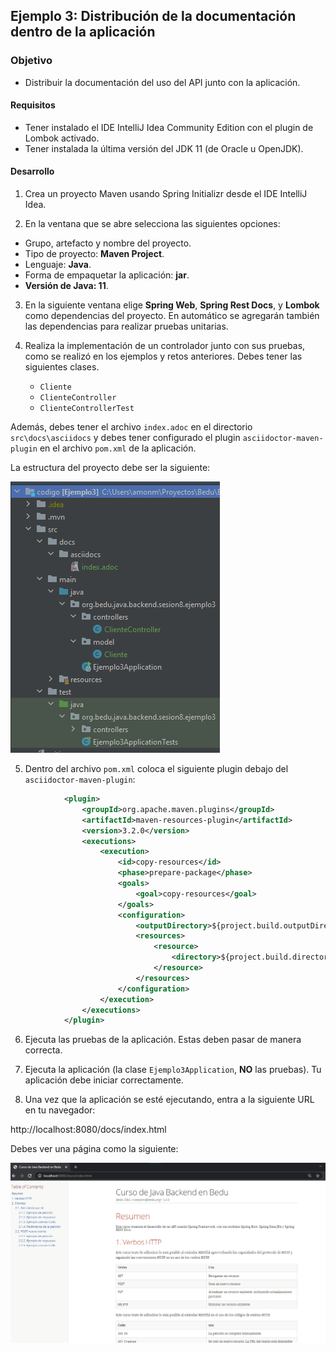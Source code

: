 ## Ejemplo 3: Distribución de la documentación dentro de la aplicación

### Objetivo

- Distribuir la documentación del uso del API junto con la aplicación.

#### Requisitos
- Tener instalado el IDE IntelliJ Idea Community Edition con el plugin de Lombok activado.
- Tener instalada la última versión del JDK 11 (de Oracle u OpenJDK).


#### Desarrollo

1. Crea un proyecto Maven usando Spring Initializr desde el IDE IntelliJ Idea.

2. En la ventana que se abre selecciona las siguientes opciones:
- Grupo, artefacto y nombre del proyecto.
- Tipo de proyecto: **Maven Project**.
- Lenguaje: **Java**.
- Forma de empaquetar la aplicación: **jar**.
- **Versión de Java: 11**.

3. En la siguiente ventana elige **Spring Web**, **Spring Rest Docs**, y **Lombok** como dependencias del proyecto. En automático se agregarán también las dependencias para realizar pruebas unitarias.

4. Realiza la implementación de un controlador junto con sus pruebas, como se realizó en los ejemplos y retos anteriores. Debes tener las siguientes clases.
    - `Cliente`
    - `ClienteController`
    - `ClienteControllerTest`

Además, debes tener el archivo `index.adoc` en el directorio `src\docs\asciidocs` y debes tener configurado el plugin `asciidoctor-maven-plugin` en el archivo `pom.xml` de la aplicación.


La estructura del proyecto debe ser la siguiente:

![imagen](img/img_01.png)

5. Dentro del archivo `pom.xml` coloca el siguiente plugin debajo del `asciidoctor-maven-plugin`:

```xml
            <plugin>
                <groupId>org.apache.maven.plugins</groupId>
                <artifactId>maven-resources-plugin</artifactId>
                <version>3.2.0</version>
                <executions>
                    <execution>
                        <id>copy-resources</id>
                        <phase>prepare-package</phase>
                        <goals>
                            <goal>copy-resources</goal>
                        </goals>
                        <configuration>
                            <outputDirectory>${project.build.outputDirectory}/static/docs</outputDirectory>
                            <resources>
                                <resource>
                                    <directory>${project.build.directory}/generated-docs</directory>
                                </resource>
                            </resources>
                        </configuration>
                    </execution>
                </executions>
            </plugin>
```

6. Ejecuta las pruebas de la aplicación. Estas deben pasar de manera correcta.

7. Ejecuta la aplicación (la clase `Ejemplo3Application`, **NO** las pruebas). Tu aplicación debe iniciar correctamente.

8. Una vez que la aplicación se esté ejecutando, entra a la siguiente URL en tu navegador:

http://localhost:8080/docs/index.html

Debes ver una página como la siguiente:

![imagen](img/img_02.png)
